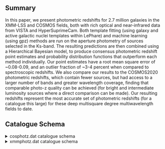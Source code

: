 ## Summary

In this paper, we present photometric redshifts for 2.7 million galaxies in the XMM-LSS and COSMOS fields, both with rich optical and near-infrared data from VISTA and HyperSuprimeCam. Both template fitting (using galaxy and active galactic nuclei templates within LePhare) and machine learning (using gpz) methods are run on the aperture photometry of sources selected in the Ks-band. The resulting predictions are then combined using a Hierarchical Bayesian model, to produce consensus photometric redshift point estimates and probability distribution functions that outperform each method individually. Our point estimates have a root mean square error of ~0.08-0.09, and an outlier fraction of ~3-4 percent when compared to spectroscopic redshifts. We also compare our results to the COSMOS2020 photometric redshifts, which contain fewer sources, but had access to a larger number of bands and greater wavelength coverage, finding that comparable photo-z quality can be achieved (for bright and intermediate luminosity sources where a direct comparison can be made). Our resulting redshifts represent the most accurate set of photometric redshifts (for a catalogue this large) for these deep multisquare degree multiwavelength fields to date.

## Catalogue Schema

<details>
<summary>cosphotz.dat catalogue schema</summary>

| Bytes   | Format   | Units    | Label       | Explanations                               |
|:--------|:---------|:---------|:------------|:-------------------------------------------|
| 1- 18   | F18.14   | deg      | RAdeg       | Celestial right ascension (J2000) (RA2000) |
| 20- 37  | F18.16   | deg      | DEdeg       | Celestial declination (J2000) (DEC2000)    |
| 39- 48  | F10.8    | ---      | zphMLbest   | Machine learning (GPz) based photometric   |
| 50- 57  | F8.6     | ---      | e_zphMLbest | Uncertainty on zphMLbest (photo_z_ML_err)  |
| 59- 78  | F20.18   | ---      | zphTemp     | Template fitting (LePhare) based           |
| 80- 98  | F19.17   | ---      | e_zphTemp   | Uncertainty on zphTemp                     |
| 100-120 | F21.19   | ---      | zphHBbest   | Hybrid (Hierarchical Bayesian combination) |
| 122-141 | E20.18   | ---      | e_zphHBbest | ? Uncertainty on zphHBbest                 |
| 143     | I1       | ---      | Flag        | [0/1] Flag identifying quality of          |
| 145-167 | E23.17   | mW/m2/Hz | FCFHT-u     | ?=-99 u-band flux (from CFHT data)         |
| 169-191 | E23.17   | mW/m2/Hz | FHSC-g      | ?=-99 g-band flux (from HSC data)          |
| 193-215 | E23.17   | mW/m2/Hz | FHSC-r      | ?=-99 r-band flux (from HSC data)          |
| 217-239 | E23.17   | mW/m2/Hz | FHSC-i      | ?=-99 i-band flux (from HSC data)          |
| 241-263 | E23.17   | mW/m2/Hz | FHSC-z      | ?=-99 z-band flux (from HSC data)          |
| 265-287 | E23.17   | mW/m2/Hz | FHSC-y      | ?=-99 y-band flux (from HSC data)          |
| 289-311 | E23.17   | mW/m2/Hz | FVISTA-Y    | ?=-99 Y-band flux (from VISTA data)        |
| 313-335 | E23.17   | mW/m2/Hz | FVISTA-J    | ?=-99 J-band flux (from VISTA data)        |
| 337-359 | E23.17   | mW/m2/Hz | FVISTA-H    | ?=-99 H-band flux (from VISTA data)        |
| 361-383 | E23.17   | mW/m2/Hz | FVISTA-Ks   | ?=-99 Ks-band flux (from VISTA data)       |
| 385-407 | E23.17   | mW/m2/Hz | e_FCFHT-u   | []?=-99 Uncertainty on u-band flux         |
| 409-431 | E23.17   | mW/m2/Hz | e_FHSC-g    | ?=-99 Uncertainty on g-band flux           |
| 433-455 | E23.17   | mW/m2/Hz | e_FHSC-r    | ?=-99 Uncertainty on r-band flux           |
| 457-479 | E23.17   | mW/m2/Hz | e_FHSC-i    | ?=-99 Uncertainty on i-band flux           |
| 481-503 | E23.17   | mW/m2/Hz | e_FHSC-z    | ?=-99 Uncertainty on z-band flux           |
| 505-527 | E23.17   | mW/m2/Hz | e_FHSC-y    | ?=-99 Uncertainty on y-band flux           |
| 529-550 | E22.17   | mW/m2/Hz | e_FVISTA-Y  | Uncertainty on Y-band flux                 |
| 552-573 | E22.17   | mW/m2/Hz | e_FVISTA-J  | Uncertainty on J-band flux                 |
| 575-596 | E22.17   | mW/m2/Hz | e_FVISTA-H  | Uncertainty on H-band flux                 |
| 598-619 | E22.17   | mW/m2/Hz | e_FVISTA-Ks | ? Uncertainty on Ks-band flux              |
</details>

<details>
<summary>xmmphotz.dat catalogue schema</summary>

| Bytes   | Format   | Units    | Label       | Explanations                               |
|:--------|:---------|:---------|:------------|:-------------------------------------------|
| 1- 18   | F18.15   | deg      | RAdeg       | Celestial right ascension (J2000) (RA2000) |
| 20- 38  | F19.16   | deg      | DEdeg       | Celestial declination (J2000) (DEC2000)    |
| 40- 49  | E10.5    | ---      | zphMLbest   | Machine learning (GPz) based photometric   |
| 51- 58  | F8.6     | ---      | e_zphMLbest | Uncertainty on zphMLbest (photo_z_ML_e)    |
| 60- 80  | F21.19   | ---      | zphTemp     | Template fitting (LePhare) based           |
| 82-100  | F19.17   | ---      | e_zphTemp   | Uncertainty on zphTemp (photo_z_TEMP)      |
| 102-122 | F21.19   | ---      | zphHBbest   | Hybrid (Hierarchical Bayesian combination) |
| 124-145 | F22.18   | ---      | e_zphHBbest | ? Uncertainty on zphHBbest (photo_z_HB_e)  |
| 147     | I1       | ---      | Flag        | [0/1] Flag identifying quality of photo-z  |
| 149-172 | E24.1    | mW/m2/Hz | FCFHT-u     | ?=-99 u-band flux (from CFHT data)         |
| 174-197 | E24.17   | mW/m2/Hz | FHSC-g      | ?=-99 g-band flux (from HSC data)          |
| 199-222 | E24.17   | mW/m2/Hz | FHSC-r      | ?=-99 r-band flux (from HSC data)          |
| 224-247 | E24.17   | mW/m2/Hz | FHSC-i      | ?=-99 i-band flux (from HSC data)          |
| 249-272 | E24.17   | mW/m2/Hz | FHSC-z      | ?=-99 z-band flux (from HSC data)          |
| 274-297 | E24.17   | mW/m2/Hz | FHSC-y      | ?=-99 y-band flux (from HSC data)          |
| 299-322 | E24.17   | mW/m2/Hz | FVISTA-Y    | ?=-99 Y-band flux (from VISTA data)        |
| 324-347 | E24.17   | mW/m2/Hz | FVISTA-J    | ?=-99 J-band flux (from VISTA data)        |
| 349-372 | E24.17   | mW/m2/Hz | FVISTA-H    | ?=-99 H-band flux (from VISTA data)        |
| 374-397 | E24.17   | mW/m2/Hz | FVISTA-Ks   | ?=-99 Ks-band flux (from VISTA data)       |
| 399-421 | E23.17   | mW/m2/Hz | e_FCFHT-u   | ?=-99 Uncertainty on u-band flux           |
| 423-445 | E23.17   | mW/m2/Hz | e_FHSC-g    | ?=-99 Uncertainty on g-band flux           |
| 447-469 | E23.17   | mW/m2/Hz | e_FHSC-r    | ?=-99 Uncertainty on r-band flux           |
| 471-493 | E23.17   | mW/m2/Hz | e_FHSC-i    | ?=-99 Uncertainty on i-band flux           |
| 495-517 | E23.17   | mW/m2/Hz | e_FHSC-z    | ?=-99 Uncertainty on z-band flux           |
| 519-541 | E23.17   | mW/m2/Hz | e_FHSC-y    | ?=-99 Uncertainty on y-band flux           |
| 543-564 | E22.17   | mW/m2/Hz | e_FVISTA-Y  | ?=-99 Uncertainty on Y-band flux           |
| 566-587 | E22.17   | mW/m2/Hz | e_FVISTA-J  | ?=-99 Uncertainty on J-band flux           |
| 589-610 | E22.17   | mW/m2/Hz | e_FVISTA-H  | ?=-99 Uncertainty on H-band flux           |
| 612-633 | E22.17   | mW/m2/Hz | e_FVISTA-Ks | ?=-99 Uncertainty on Ks-band flux          |
</details>
